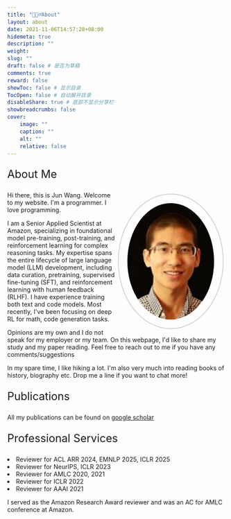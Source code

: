 ```yaml
---
title: "🙋🏻‍♂️About"
layout: about
date: 2021-11-06T14:57:28+08:00
hidemeta: true
description: ""
weight:
slug: ""
draft: false # 是否为草稿
comments: true
reward: false
showToc: false # 显示目录
TocOpen: false # 自动展开目录
disableShare: true # 底部不显示分享栏
showbreadcrumbs: false
cover:
    image: ""
    caption: ""
    alt: ""
    relative: false
---
```


<p style="font-size: 25px;">About Me</p>
<style>
 .wrap {
   float: right; 
   margin: 5px;
  }
  #mypic {
  width: 200px;
  border-radius: 200%;
  align: left;
  padding: 20px;
  border: 2px solid #D3D3D3;
}
</style>
<div class="wrap">
<img class="img-fluid z-depth-1 rounded" id="mypic" src="/img/junwang.jpeg">
</div>

<p>Hi there, this is Jun Wang. Welcome to my website. I'm a programmer. I love programming. 
    
I am a Senior Applied Scientist at Amazon, specializing in foundational model pre-training, post-training, and reinforcement learning for complex reasoning tasks. My expertise spans the entire lifecycle of large language model (LLM) development, including data curation, pretraining, supervised fine-tuning (SFT), and reinforcement learning with human feedback (RLHF). I have experience training both text and code models. Most recently, I've been focusing on deep RL for math, code generation tasks. 
</p>
<p>Opinions are my own and I do not speak for my employer or my team. On this webpage, I'd like to share my study and my
paper reading. Feel free to reach out to me if you have any comments/suggestions</p>

<p>In my spare time, I like hiking a lot. I'm also very much into reading books of history, biography etc. Drop me a line if
    you want to chat more! </p>


<p style="font-size: 25px;">Publications</p>
All my publications can be found on <a href="https://scholar.google.com/citations?user=ct92MO4AAAAJ&hl=en" target="_blank" title="Google Scholar">google scholar</a>


<style>
.well {
    background-image: -webkit-linear-gradient(top,#e8e8e8 0,#f5f5f5 100%);
    background-image: -o-linear-gradient(top,#e8e8e8 0,#f5f5f5 100%);
    background-image: -webkit-gradient(linear,left top,left bottom,from(#e8e8e8),to(#f5f5f5));
    background-image: linear-gradient(to bottom,#e8e8e8 0,#f5f5f5 100%);
    filter: progid:DXImageTransform.Microsoft.gradient(startColorstr='#ffe8e8e8', endColorstr='#fff5f5f5', GradientType=0);
    background-repeat: repeat-x;
    border-color: #dcdcdc;
    -webkit-box-shadow: inset 0 1px 3px rgba(0,0,0,.05), 0 1px 0 rgba(255,255,255,.1);
    box-shadow: inset 0 1px 3px rgba(0,0,0,.05), 0 1px 0 rgba(255,255,255,.1);
}
</style>

<p style="font-size: 25px;">Professional Services</p>
<div class="style">
<li>Reviewer for ACL ARR 2024, EMNLP 2025, ICLR 2025</li>
<li>Reviewer for NeurIPS, ICLR 2023</li>
<li>Reviewer for AMLC 2020, 2021</li>
<li>Reviewer for ICLR 2022</li>
<li>Reviewer for AAAI 2021</li>

I served as the Amazon Research Award reviewer and was an AC for AMLC conference at Amazon.
</div>

